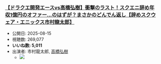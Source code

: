 ### [【ドラクエ開発エースvs高橋弘樹】衝撃のラスト！スクエニ辞め年収1億円のオファー...のはずが？まさかのどんでん返し【辞めスクウェア・エニックス市村龍太郎】](https://www.youtube.com/watch?v=FomJMamtpqk)
-   公開日: 2025-08-15
-   視聴数: 269,077
-   **いいね数: 5,011**
-   出演者: 市村龍太郎, [高橋弘樹](/rehacq_fan/people/高橋弘樹 "wikilink")
    - [![](https://img.youtube.com/vi/FomJMamtpqk/hqdefault.jpg)](https://www.youtube.com/watch?v=FomJMamtpqk)
